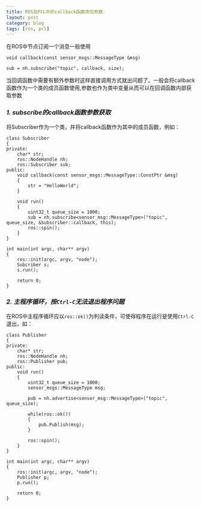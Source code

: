 ```yaml
---
title: ROS及PCL中的callback函数添加参数
layout: post
category: blog
tags: [ros, pcl]
---
```


在ROS中节点订阅一个消息一般使用

```
void callback(const sensor_msgs::MessageType &msg)

sub = nh.subscribe("topic", callback, size);
```

当回调函数中需要有额外参数时这样直接调用方式就出问题了。一般会将callback函数作为一个类的成员函数使用,参数也作为类中变量从而可以在回调函数内部获取参数
### *1. subscribe的callback函数参数获取*

将Subscriber作为一个类，并将callback函数作为其中的成员函数，例如：

```
class Subscriber
{
private:
	char* str;
	ros::NodeHandle nh;
	ros::Subscriber sub;
public:
	void callback(const sensor_msgs::MessageType::ConstPtr &msg)
	{
		str = "HelloWorld";
	}

	void run()
	{
		uint32_t queue_size = 1000;
		sub = nh.subscribe<sensor_msg::MessageType>("topic", queue_size, &Subscriber::callback, this);
		ros::spin();
	}
}

int main(int argc, char** argv)
{
	ros::init(argc, argv, "node");
	Subcriber s;
	s.run();
	
	return 0;
}
```

### *2. 主程序循环，按`Ctrl-C`无法退出程序问题*

在ROS中主程序循环应以`ros::ok()`为判读条件，可使得程序在运行是使用`Ctrl-C`退出，如：

```
class Publisher
{
private:
	char* str;
	ros::NodeHandle nh;
	ros::Publisher pub;
public:
	void run()
	{
		uint32_t queue_size = 1000;
		sensor_msgs::MessageType msg;

		pub = nh.advertise<sensor_msg::MessageType>("topic", queue_size);
		
		while(ros::ok())
		{
			pub.Publish(msg);
		}
		
		ros::spin();
	}
}

int main(int argc, char** argv)
{
	ros::init(argc, argv, "node");
	Publisher p;
	p.run();
	
	return 0;
}

```














